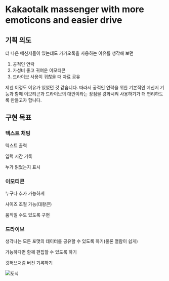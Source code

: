 # Kakaotalk massenger with more emoticons and easier drive

## 기획 의도
더 나은 메신저들이 있는데도 카카오톡을 사용하는 이유를 생각해 보면
1. 공적인 연락
2. 가성비 좋고 귀여운 이모티콘
3. 드라이브 사용이 귀찮을 때 자료 공유


제겐 이정도 이유가 있었던 것 같습니다. 따라서 공적인 연락을 위한 기본적인 메신저 기능과 함께 이모티콘과 드라이브의 대안이라는 장점을 강화시켜 사용하기가 더 편리하도록 만들고자 합니다.

## 구현 목표

### 텍스트 채팅
텍스트 출력
  
입력 시간 기록

누가 읽었는지 표시

### 이모티콘
누구나 추가 가능하게

사이즈 조절 가능(대왕콘)

움직일 수도 있도록 구현

### 드라이브
생각나는 모든 포맷의 데이터를 공유할 수 있도록 하기(물론 열람이 쉽게)

가능하다면 함께 편집할 수 있도록 하기

깃허브처럼 버전 기록하기

![도식](https://github.com/user-attachments/assets/2196ff9f-2bcb-4b14-a129-34f2cbb32891)
